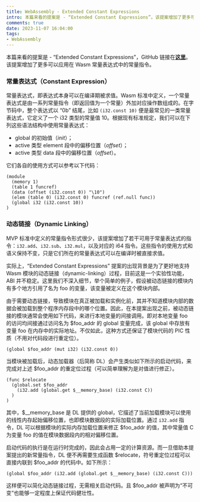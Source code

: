 ```yaml
---
title: WebAssembly - Extended Constant Expressions
intro: 本篇来看的提案是 - “Extended Constant Expressions”。该提案增加了更多可以应用在 Wasm 常量表达式中的常量指令。
comments: true
date: 2023-11-07 16:04:00
tags:
- WebAssembly
---
```


本篇来看的提案是 - “Extended Constant Expressions”，GitHub 链接在<b>[这里](https://github.com/WebAssembly/extended-const/blob/main/proposals/extended-const/Overview.md#extended-constant-expressions)</b>。该提案增加了更多可以应用在 Wasm 常量表达式中的常量指令。


### 常量表达式（Constant Expression）

常量表达式，即表达式本身可以在编译期被求值。Wasm 标准中定义，一个常量表达式是由一系列常量指令（即返回值为一个常量）外加对应操作数组成的。在字节码中，整个表达式以 “0b” 结尾，比如 `(i32.const 10)` 便是最常见的一类常量表达式，它定义了一个 i32 类型的常量值 10。根据现有标准规定，我们可以在下列这些语法结构中使用常量表达式：

* global 的初始值（*init*）；
* active 类型 element 段中的偏移位置（*offset*）；
* active 类型 data 段中的偏移位置（*offset*）。

它们各自的使用方式可以参考以下代码：

```wat
(module
  (memory 1)
  (table 1 funcref)
  (data (offset (i32.const 0)) "\10")
  (elem (table 0) (i32.const 0) funcref (ref.null func))
  (global i32 (i32.const 10))
) 
```

### 动态链接（Dynamic Linking）

MVP 标准中定义的常量指令形式很少，该提案增加了若干可用于常量表达式的指令：`i32.add`、`i32.sub`、`i32.mul`，以及对应的 i64 指令。这些指令的使用方式和语义保持不变，只是它们所在的常量表达式可以在编译时被直接求值。

实际上，“Extended Constant Expressions” 提案的出现背景是为了更好地支持 Wasm 模块的动态链接（dynamic-linking）过程，目前这是一个实验性功能，ABI 并不稳定。这里我们不深入细节，举个简单的例子，假设被动态链接的模块内有多个地方引用了名为 foo 的变量，该变量被定义在这个模块内部。

由于需要动态链接，导致模块在真正被加载和实例化前，其并不知道模块内部的数据会被加载到整个程序内存段中的哪个位置。因此，在本提案出现之前，被动态链接的模块通常会使用如下代码，来进行本地变量的间接调用。即对本地变量 foo 的访问均间接通过访问名为 $foo_addr 的 global 变量完成，该 global 中存放有变量 foo 在内存中的实际地址。不仅如此，这种方式还保证了模块代码的 PIC 性质（不用对代码段进行重定位）。

```wat
(global $foo_addr (mut i32) (i32.const 0))
```

当模块被加载后，动态加载器（后简称 DL）会产生类似如下所示的启动代码，来完成对上述 $foo_addr 的重定位过程（可以简单理解为是对值进行修正）。

```wat
(func $relocate 
  (global.set $foo_addr 
    (i32.add (global.get $__memory_base) (i32.const C))
  )
)
```

其中，$__memory_base 是 DL 提供的 global，它描述了当前加载模块可以使用的线性内存起始偏移位置，也即模块数据段的实际加载位置。通过 `i32.add` 指令，DL 可以根据模块的实际内存加载位置来修正 $foo_addr 的值，其中常量值 C 为变量 foo 的值在模块数据段内的相对偏移位置。

启动代码的执行是在运行时完成的，因此会占用一定的计算资源。而一旦借助本提案提出的新常量指令，DL 便不再需要生成函数 $relocate，符号重定位过程可以直接内联到 $foo_addr 的代码中。如下所示：

```wat
(global $foo_addr (i32.add (global.get $__memory_base) (i32.const C)))
```

这样便可以简化动态链接过程，无需相关启动代码。且 $foo_addr 被声明为“不可变”也能够一定程度上保证代码健壮性。
